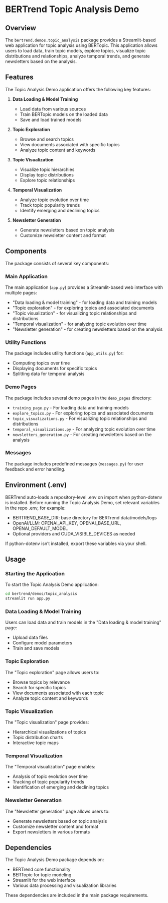 # BERTrend Topic Analysis Demo

## Overview

The `bertrend.demos.topic_analysis` package provides a Streamlit-based web application for topic analysis using BERTopic. This application allows users to load data, train topic models, explore topics, visualize topic distributions and relationships, analyze temporal trends, and generate newsletters based on the analysis.

## Features

The Topic Analysis Demo application offers the following key features:

1. **Data Loading & Model Training**
   - Load data from various sources
   - Train BERTopic models on the loaded data
   - Save and load trained models

2. **Topic Exploration**
   - Browse and search topics
   - View documents associated with specific topics
   - Analyze topic content and keywords

3. **Topic Visualization**
   - Visualize topic hierarchies
   - Display topic distributions
   - Explore topic relationships

4. **Temporal Visualization**
   - Analyze topic evolution over time
   - Track topic popularity trends
   - Identify emerging and declining topics

5. **Newsletter Generation**
   - Generate newsletters based on topic analysis
   - Customize newsletter content and format

## Components

The package consists of several key components:

### Main Application

The main application (`app.py`) provides a Streamlit-based web interface with multiple pages:
- "Data loading & model training" - for loading data and training models
- "Topic exploration" - for exploring topics and associated documents
- "Topic visualization" - for visualizing topic relationships and distributions
- "Temporal visualization" - for analyzing topic evolution over time
- "Newsletter generation" - for creating newsletters based on the analysis

### Utility Functions

The package includes utility functions (`app_utils.py`) for:
- Computing topics over time
- Displaying documents for specific topics
- Splitting data for temporal analysis

### Demo Pages

The package includes several demo pages in the `demo_pages` directory:

- `training_page.py` - For loading data and training models
- `explore_topics.py` - For exploring topics and associated documents
- `topic_visualizations.py` - For visualizing topic relationships and distributions
- `temporal_visualizations.py` - For analyzing topic evolution over time
- `newsletters_generation.py` - For creating newsletters based on the analysis

### Messages

The package includes predefined messages (`messages.py`) for user feedback and error handling.

## Environment (.env)

BERTrend auto-loads a repository-level .env on import when python-dotenv is installed. Before running the Topic Analysis Demo, set relevant variables in the repo .env, for example:
- BERTREND_BASE_DIR: base directory for BERTrend data/models/logs
- OpenAI/LLM: OPENAI_API_KEY, OPENAI_BASE_URL, OPENAI_DEFAULT_MODEL
- Optional providers and CUDA_VISIBLE_DEVICES as needed

If python-dotenv isn’t installed, export these variables via your shell.

## Usage

### Starting the Application

To start the Topic Analysis Demo application:

```bash
cd bertrend/demos/topic_analysis
streamlit run app.py
```

### Data Loading & Model Training

Users can load data and train models in the "Data loading & model training" page:
- Upload data files
- Configure model parameters
- Train and save models

### Topic Exploration

The "Topic exploration" page allows users to:
- Browse topics by relevance
- Search for specific topics
- View documents associated with each topic
- Analyze topic content and keywords

### Topic Visualization

The "Topic visualization" page provides:
- Hierarchical visualizations of topics
- Topic distribution charts
- Interactive topic maps

### Temporal Visualization

The "Temporal visualization" page enables:
- Analysis of topic evolution over time
- Tracking of topic popularity trends
- Identification of emerging and declining topics

### Newsletter Generation

The "Newsletter generation" page allows users to:
- Generate newsletters based on topic analysis
- Customize newsletter content and format
- Export newsletters in various formats

## Dependencies

The Topic Analysis Demo package depends on:
- BERTrend core functionality
- BERTopic for topic modeling
- Streamlit for the web interface
- Various data processing and visualization libraries

These dependencies are included in the main package requirements.